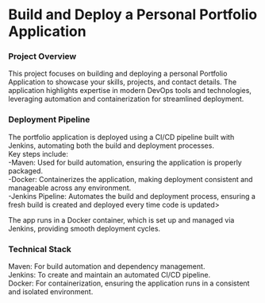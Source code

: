 <h1>Build and Deploy a Personal Portfolio Application</h1>

<h3>Project Overview</h3>
<p>This project focuses on building and deploying a personal Portfolio Application to showcase your skills, projects, and contact details. The application highlights expertise in modern DevOps tools and technologies, leveraging automation and containerization for streamlined deployment.</p>

<h3>Deployment Pipeline</h3>
<p>The portfolio application is deployed using a CI/CD pipeline built with Jenkins, automating both the build and deployment processes.
<br>
Key steps include:
<br>
-Maven: Used for build automation, ensuring the application is properly packaged.<br>
-Docker: Containerizes the application, making deployment consistent and manageable across any environment.<br>
-Jenkins Pipeline: Automates the build and deployment process, ensuring a fresh build is created and deployed every time code is updated><br></p>
<p>The app runs in a Docker container, which is set up and managed via Jenkins, providing smooth deployment cycles.</p>

<h3>Technical Stack</h3>
<p>Maven: For build automation and dependency management.<br>
Jenkins: To create and maintain an automated CI/CD pipeline.<br>
Docker: For containerization, ensuring the application runs in a consistent and isolated environment.<br></p>
